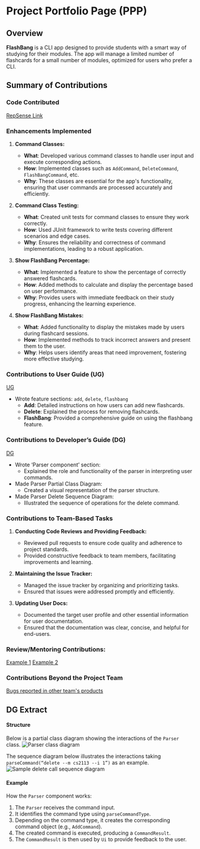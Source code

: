 # Project Portfolio Page (PPP)

## Overview
**FlashBang** is a CLI app designed to provide students with a smart way of studying for their modules. The app will manage a limited number of flashcards for a small number of modules, optimized for users who prefer a CLI.

## Summary of Contributions

### Code Contributed
[RepSense Link](https://nus-cs2113-ay2425s1.github.io/tp-dashboard/?search=raneeng&breakdown=true&sort=groupTitle%20dsc&sortWithin=title&since=2024-09-20&timeframe=commit&mergegroup=&groupSelect=groupByRepos&checkedFileTypes=docs~functional-code~test-code~other)

### Enhancements Implemented
1. **Command Classes:**
    - **What**: Developed various command classes to handle user input and execute corresponding actions.
    - **How**: Implemented classes such as `AddCommand`, `DeleteCommand`, `FlashBangCommand`, etc.
    - **Why**: These classes are essential for the app's functionality, ensuring that user commands are processed accurately and efficiently.

2. **Command Class Testing:**
    - **What**: Created unit tests for command classes to ensure they work correctly.
    - **How**: Used JUnit framework to write tests covering different scenarios and edge cases.
    - **Why**: Ensures the reliability and correctness of command implementations, leading to a robust application.

3. **Show FlashBang Percentage:**
    - **What**: Implemented a feature to show the percentage of correctly answered flashcards.
    - **How**: Added methods to calculate and display the percentage based on user performance.
    - **Why**: Provides users with immediate feedback on their study progress, enhancing the learning experience.

4. **Show FlashBang Mistakes:**
    - **What**: Added functionality to display the mistakes made by users during flashcard sessions.
    - **How**: Implemented methods to track incorrect answers and present them to the user.
    - **Why**: Helps users identify areas that need improvement, fostering more effective studying.

### Contributions to User Guide (UG)
[UG](https://ay2425s1-cs2113-t11-2.github.io/tp/UserGuide.html)
- Wrote feature sections: `add`, `delete`, `flashbang`
    - **Add**: Detailed instructions on how users can add new flashcards.
    - **Delete**: Explained the process for removing flashcards.
    - **FlashBang**: Provided a comprehensive guide on using the flashbang feature.

### Contributions to Developer’s Guide (DG)
[DG](https://ay2425s1-cs2113-t11-2.github.io/tp/DeveloperGuide.html)
- Wrote ‘Parser component’ section:
    - Explained the role and functionality of the parser in interpreting user commands.
- Made Parser Partial Class Diagram:
    - Created a visual representation of the parser structure.
- Made Parser Delete Sequence Diagram:
    - Illustrated the sequence of operations for the delete command.

### Contributions to Team-Based Tasks
1. **Conducting Code Reviews and Providing Feedback:**
    - Reviewed pull requests to ensure code quality and adherence to project standards.
    - Provided constructive feedback to team members, facilitating improvements and learning.

2. **Maintaining the Issue Tracker:**
    - Managed the issue tracker by organizing and prioritizing tasks.
    - Ensured that issues were addressed promptly and efficiently.

3. **Updating User Docs:**
    - Documented the target user profile and other essential information for user documentation.
    - Ensured that the documentation was clear, concise, and helpful for end-users.

### Review/Mentoring Contributions:
[Example 1](https://github.com/AY2425S1-CS2113-T11-2/tp/pull/160)
[Example 2](https://github.com/AY2425S1-CS2113-T11-2/tp/pull/146)

### Contributions Beyond the Project Team
[Bugs reported in other team's products](https://github.com/raneeng/ped/issues)

## DG Extract

#### Structure
Below is a partial class diagram showing the interactions of the `Parser` class.
![Parser class diagram](/tp/docs/diagrams/ParserPartialClassDiagram.jpg)

The sequence diagram below illustrates the interactions taking `parseCommand(“delete --m cs2113 --i 1”)` as an example.
![Sample delete call sequence diagram](/tp/docs/diagrams/ParserDeleteSequenceDiagram.png)

#### Example
How the `Parser` component works:
1. The `Parser` receives the command input.
2. It identifies the command type using `parseCommandType`.
3. Depending on the command type, it creates the corresponding command object (e.g., `AddCommand`).
4. The created command is executed, producing a `CommandResult`.
5. The `CommandResult` is then used by `Ui` to provide feedback to the user.

